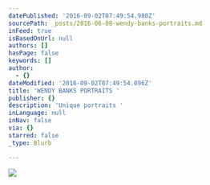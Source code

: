 ```yaml
---
datePublished: '2016-09-02T07:49:54.980Z'
sourcePath: _posts/2016-06-08-wendy-banks-portraits.md
inFeed: true
isBasedOnUrl: null
authors: []
hasPage: false
keywords: []
author:
  - {}
dateModified: '2016-09-02T07:49:54.096Z'
title: 'WENDY BANKS PORTRAITS '
publisher: {}
description: 'Unique portraits '
inLanguage: null
inNav: false
via: {}
starred: false
_type: Blurb

---
```

![](https://the-grid-user-content.s3-us-west-2.amazonaws.com/a843f868-3070-4571-aae7-f9dea99a93ac.tif)